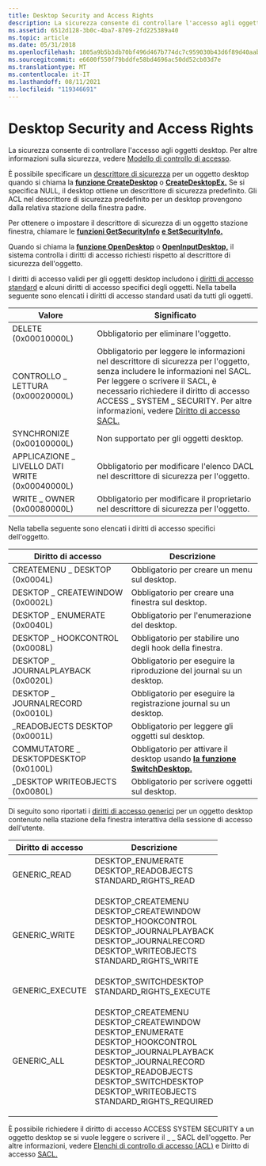 ```yaml
---
title: Desktop Security and Access Rights
description: La sicurezza consente di controllare l'accesso agli oggetti desktop. Per altre informazioni sulla sicurezza, vedere Access-Control modello.
ms.assetid: 6512d128-3b0c-4ba7-8709-2fd225389a40
ms.topic: article
ms.date: 05/31/2018
ms.openlocfilehash: 1805a9b5b3db70bf496d467b774dc7c959030b43d6f89d40aabd0336540b7e56
ms.sourcegitcommit: e6600f550f79bddfe58bd4696ac50dd52cb03d7e
ms.translationtype: MT
ms.contentlocale: it-IT
ms.lasthandoff: 08/11/2021
ms.locfileid: "119346691"
---
```

# <a name="desktop-security-and-access-rights"></a>Desktop Security and Access Rights

La sicurezza consente di controllare l'accesso agli oggetti desktop. Per altre informazioni sulla sicurezza, vedere [Modello di controllo di accesso](/windows/desktop/SecAuthZ/access-control-model).

È possibile specificare un [descrittore di sicurezza](/windows/desktop/SecAuthZ/security-descriptors) per un oggetto desktop quando si chiama la [**funzione CreateDesktop**](/windows/win32/api/winuser/nf-winuser-createdesktopa) o [**CreateDesktopEx.**](/windows/win32/api/winuser/nf-winuser-createdesktopexa) Se si specifica NULL, il desktop ottiene un descrittore di sicurezza predefinito. Gli ACL nel descrittore di sicurezza predefinito per un desktop provengono dalla relativa stazione della finestra padre.

Per ottenere o impostare il descrittore di sicurezza di un oggetto stazione finestra, chiamare le [**funzioni GetSecurityInfo**](/windows/desktop/api/aclapi/nf-aclapi-getsecurityinfo) [**e SetSecurityInfo.**](/windows/desktop/api/aclapi/nf-aclapi-setsecurityinfo)

Quando si chiama la [**funzione OpenDesktop**](/windows/win32/api/winuser/nf-winuser-opendesktopa) o [**OpenInputDesktop,**](/windows/win32/api/winuser/nf-winuser-openinputdesktop) il sistema controlla i diritti di accesso richiesti rispetto al descrittore di sicurezza dell'oggetto.

I diritti di accesso validi per gli oggetti desktop includono i [diritti di accesso standard](/windows/desktop/SecAuthZ/standard-access-rights) e alcuni diritti di accesso specifici degli oggetti. Nella tabella seguente sono elencati i diritti di accesso standard usati da tutti gli oggetti.

| Valore                       | Significato                                                                                                                                                                                                                                                                              |
|-----------------------------|--------------------------------------------------------------------------------------------------------------------------------------------------------------------------------------------------------------------------------------------------------------------------------------|
| DELETE (0x00010000L)        | Obbligatorio per eliminare l'oggetto.                                                                                                                                                                                                                                                       |
| CONTROLLO \_ LETTURA (0x00020000L) | Obbligatorio per leggere le informazioni nel descrittore di sicurezza per l'oggetto, senza includere le informazioni nel SACL. Per leggere o scrivere il SACL, è necessario richiedere il diritto di accesso ACCESS \_ SYSTEM \_ SECURITY. Per altre informazioni, vedere [Diritto di accesso SACL.](/windows/desktop/SecAuthZ/sacl-access-right) |
| SYNCHRONIZE (0x00100000L)   | Non supportato per gli oggetti desktop.                                                                                                                                                                                                                                                   |
| APPLICAZIONE \_ LIVELLO DATI WRITE (0x00040000L)    | Obbligatorio per modificare l'elenco DACL nel descrittore di sicurezza per l'oggetto.                                                                                                                                                                                                               |
| WRITE \_ OWNER (0x00080000L)  | Obbligatorio per modificare il proprietario nel descrittore di sicurezza per l'oggetto.                                                                                                                                                                                                              |



 

Nella tabella seguente sono elencati i diritti di accesso specifici dell'oggetto.



| Diritto di accesso                       | Descrizione                                                                                 |
|------------------------------------|---------------------------------------------------------------------------------------------|
| CREATEMENU \_ DESKTOP (0x0004L)      | Obbligatorio per creare un menu sul desktop.                                                   |
| DESKTOP \_ CREATEWINDOW (0x0002L)    | Obbligatorio per creare una finestra sul desktop.                                                 |
| DESKTOP \_ ENUMERATE (0x0040L)       | Obbligatorio per l'enumerazione del desktop.                                                  |
| DESKTOP \_ HOOKCONTROL (0x0008L)     | Obbligatorio per stabilire uno degli hook della finestra.                                              |
| DESKTOP \_ JOURNALPLAYBACK (0x0020L) | Obbligatorio per eseguire la riproduzione del journal su un desktop.                                          |
| DESKTOP \_ JOURNALRECORD (0x0010L)   | Obbligatorio per eseguire la registrazione journal su un desktop.                                         |
| \_READOBJECTS DESKTOP (0x0001L)     | Obbligatorio per leggere gli oggetti sul desktop.                                                    |
| COMMUTATORE \_ DESKTOPDESKTOP (0x0100L)   | Obbligatorio per attivare il desktop usando [**la funzione SwitchDesktop.**](/windows/win32/api/winuser/nf-winuser-switchdesktop) |
| \_DESKTOP WRITEOBJECTS (0x0080L)    | Obbligatorio per scrivere oggetti sul desktop.                                                   |



 

Di seguito sono riportati i [diritti di accesso generici](/windows/desktop/SecAuthZ/generic-access-rights) per un oggetto desktop contenuto nella stazione della finestra interattiva della sessione di accesso dell'utente.



<table>
<thead>
<tr class="header">
<th>Diritto di accesso</th>
<th>Descrizione</th>
</tr>
</thead>
<tbody>
<tr class="odd">
<td>GENERIC_READ</td>
<td><dl> DESKTOP_ENUMERATE<br />
DESKTOP_READOBJECTS<br />
STANDARD_RIGHTS_READ<br />
</dl></td>
</tr>
<tr class="even">
<td>GENERIC_WRITE</td>
<td><dl> DESKTOP_CREATEMENU<br />
DESKTOP_CREATEWINDOW<br />
DESKTOP_HOOKCONTROL<br />
DESKTOP_JOURNALPLAYBACK<br />
DESKTOP_JOURNALRECORD<br />
DESKTOP_WRITEOBJECTS<br />
STANDARD_RIGHTS_WRITE<br />
</dl></td>
</tr>
<tr class="odd">
<td>GENERIC_EXECUTE</td>
<td><dl> DESKTOP_SWITCHDESKTOP<br />
STANDARD_RIGHTS_EXECUTE<br />
</dl></td>
</tr>
<tr class="even">
<td>GENERIC_ALL</td>
<td><dl> DESKTOP_CREATEMENU<br />
DESKTOP_CREATEWINDOW<br />
DESKTOP_ENUMERATE<br />
DESKTOP_HOOKCONTROL<br />
DESKTOP_JOURNALPLAYBACK<br />
DESKTOP_JOURNALRECORD<br />
DESKTOP_READOBJECTS<br />
DESKTOP_SWITCHDESKTOP<br />
DESKTOP_WRITEOBJECTS<br />
STANDARD_RIGHTS_REQUIRED<br />
</dl></td>
</tr>
</tbody>
</table>



 

È possibile richiedere il diritto di accesso ACCESS SYSTEM SECURITY a un oggetto desktop se si vuole leggere o scrivere il \_ \_ SACL dell'oggetto. Per altre informazioni, vedere [Elenchi di controllo di accesso (ACL)](/windows/desktop/SecAuthZ/access-control-lists) e Diritto di accesso [SACL.](/windows/desktop/SecAuthZ/sacl-access-right)

 

 